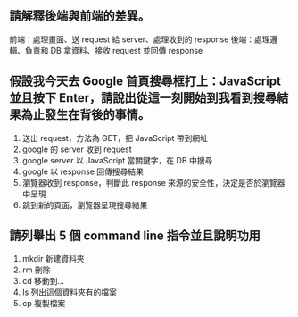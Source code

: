 ## 請解釋後端與前端的差異。
前端：處理畫面、送 request 給 server、處理收到的 response
後端：處理邏輯、負責和 DB 拿資料、接收 request 並回傳 response

## 假設我今天去 Google 首頁搜尋框打上：JavaScript 並且按下 Enter，請說出從這一刻開始到我看到搜尋結果為止發生在背後的事情。
1. 送出 request，方法為 GET，把 JavaScript 帶到網址
2. google 的 server 收到 request 
3. google server 以 JavaScript 當關鍵字，在 DB 中搜尋
4. google 以 response 回傳搜尋結果
5. 瀏覽器收到 response，判斷此 response 來源的安全性，決定是否於瀏覽器中呈現
6. 跳到新的頁面，瀏覽器呈現搜尋結果

## 請列舉出 5 個 command line 指令並且說明功用
1. mkdir 新建資料夾
2. rm 刪除
3. cd 移動到...
4. ls 列出這個資料夾有的檔案
5. cp 複製檔案